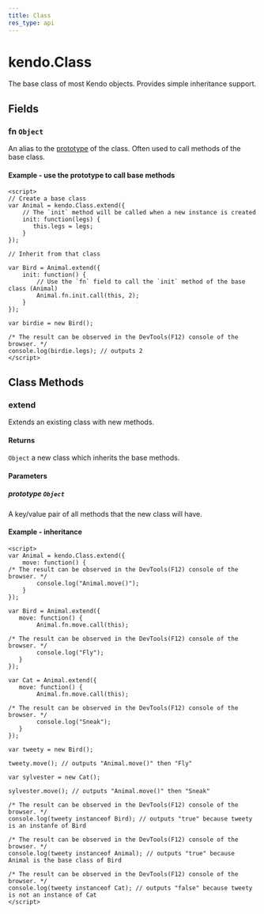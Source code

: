 ```yaml
---
title: Class
res_type: api
---
```



# kendo.Class

The base class of most Kendo objects. Provides simple inheritance support.

## Fields

### fn `Object`

An alias to the [prototype](https://developer.mozilla.org/en-US/docs/Web/JavaScript/Reference/Global_Objects/Object/prototype) of the class. Often used to call methods of the base class.

#### Example - use the prototype to call base methods

    <script>
    // Create a base class
    var Animal = kendo.Class.extend({
        // The `init` method will be called when a new instance is created
        init: function(legs) {
           this.legs = legs;
        }
    });

    // Inherit from that class

    var Bird = Animal.extend({
        init: function() {
            // Use the `fn` field to call the `init` method of the base class (Animal)
            Animal.fn.init.call(this, 2);
        }
    });

    var birdie = new Bird();

	/* The result can be observed in the DevTools(F12) console of the browser. */
    console.log(birdie.legs); // outputs 2
    </script>

## Class Methods

### extend

Extends an existing class with new methods.

#### Returns

`Object` a new class which inherits the base methods.

#### Parameters

##### prototype `Object`

A key/value pair of all methods that the new class will have.

#### Example - inheritance

    <script>
    var Animal = kendo.Class.extend({
        move: function() {
	/* The result can be observed in the DevTools(F12) console of the browser. */
            console.log("Animal.move()");
        }
    });

    var Bird = Animal.extend({
       move: function() {
            Animal.fn.move.call(this);

	/* The result can be observed in the DevTools(F12) console of the browser. */
            console.log("Fly");
       }
    });

    var Cat = Animal.extend({
       move: function() {
            Animal.fn.move.call(this);

	/* The result can be observed in the DevTools(F12) console of the browser. */
            console.log("Sneak");
       }
    });

    var tweety = new Bird();

    tweety.move(); // outputs "Animal.move()" then "Fly"

    var sylvester = new Cat();

    sylvester.move(); // outputs "Animal.move()" then "Sneak"

	/* The result can be observed in the DevTools(F12) console of the browser. */
    console.log(tweety instanceof Bird); // outputs "true" because tweety is an instanfe of Bird

	/* The result can be observed in the DevTools(F12) console of the browser. */
    console.log(tweety instanceof Animal); // outputs "true" because Animal is the base class of Bird

	/* The result can be observed in the DevTools(F12) console of the browser. */
    console.log(tweety instanceof Cat); // outputs "false" because tweety is not an instance of Cat
    </script>
